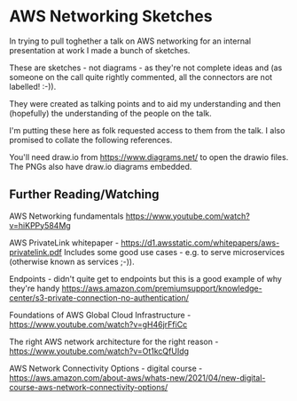 # AWS Networking Sketches

In trying to pull toghether a talk on AWS networking for an internal presentation at work I made a bunch of sketches.

These are sketches - not diagrams - as they're not complete ideas and (as someone on the call quite rightly commented, all the connectors are not labelled! :-)). 

They were created as talking points and to aid my understanding and then (hopefully) the understanding of the people on the talk.

I'm putting these here as folk requested access to them from the talk. I also promised to collate the following references.

You'll need draw.io from https://www.diagrams.net/ to open the drawio files. The PNGs also have draw.io diagrams embedded.

## Further Reading/Watching

AWS Networking fundamentals
https://www.youtube.com/watch?v=hiKPPy584Mg

AWS PrivateLink whitepaper - https://d1.awsstatic.com/whitepapers/aws-privatelink.pdf 
Includes some good use cases - e.g. to serve microservices (otherwise known as services ;-)).

Endpoints - didn't quite get to endpoints but this is a good example of why they're handy
https://aws.amazon.com/premiumsupport/knowledge-center/s3-private-connection-no-authentication/

Foundations of AWS Global Cloud Infrastructure - https://www.youtube.com/watch?v=gH46jrFfiCc

The right AWS network architecture for the right reason - https://www.youtube.com/watch?v=Ot1kcQfUIdg

AWS Network Connectivity Options - digital course - https://aws.amazon.com/about-aws/whats-new/2021/04/new-digital-course-aws-network-connectivity-options/
